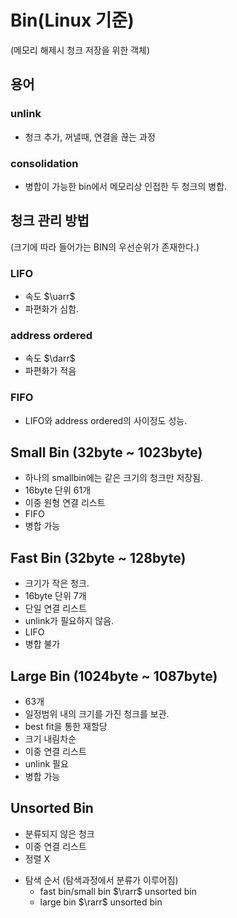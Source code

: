 # Bin(Linux 기준)
(메모리 해제시 청크 저장을 위한 객체)

## 용어
### unlink
- 청크 추가, 꺼낼때, 연결을 끊는 과정
### consolidation
- 병합이 가능한 bin에서 메모리상 인접한 두 청크의 병합.

## 청크 관리 방법
(크기에 따라 들어가는 BIN의 우선순위가 존재한다.)
### LIFO
- 속도 $\uarr$
- 파편화가 심함.
### address ordered
- 속도 $\darr$
- 파편화가 적음
### FIFO
- LIFO와 address ordered의 사이정도 성능.

## Small Bin (32byte ~ 1023byte)
- 하나의 smallbin에는 같은 크기의 청크만 저장됨.
- 16byte 단위 61개
- 이중 원형 연결 리스트
- FIFO
- 병합 가능

## Fast Bin (32byte ~ 128byte)
- 크기가 작은 청크.
- 16byte 단위 7개
- 단일 연결 리스트
- unlink가 필요하지 않음.
- LIFO
- 병합 불가

## Large Bin (1024byte ~ 1087byte)
- 63개
- 일정범위 내의 크기를 가진 청크를 보관.
- best fit을 통한 재할당
- 크기 내림차순
- 이중 연결 리스트
- unlink 필요
- 병합 가능

## Unsorted Bin
- 분류되지 않은 청크
- 이중 연결 리스트
- 정렬 X
* 탐색 순서
    (탐색과정에서 분류가 이루어짐)
    - fast bin/small bin $\rarr$ unsorted bin
    - large bin $\rarr$ unsorted bin


